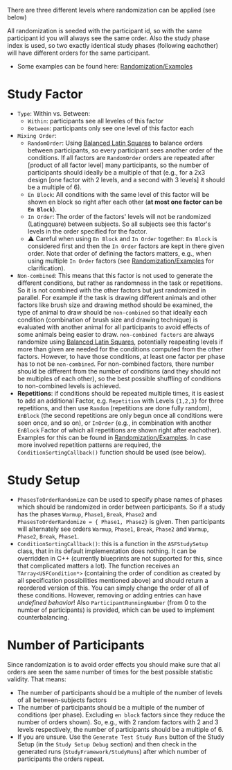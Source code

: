 There are three different levels where randomization can be applied (see below)

All randomization is seeded with the participant id, so with the same participant id you will always see the same order. Also the study phase index is used, so two exactly identical study phases (following eachother) will have different orders for the same participant.

* Some examples can be found here: [Randomization/Examples](Randomization/Examples)


# Study Factor

* ``Type``: Within vs. Between:
  * ``Within``: participants see all leveles of this factor
  * ``Between``: participants only see one level of this factor each
* ``Mixing Order``:
  * ``RandomOrder``: Using [Balanced Latin Squares](https://cs.uwaterloo.ca/~dmasson/tools/latin_square/) to balance orders between participants, so every participant sees another order of the conditions. If all factors are ``RandomOrder`` orders are repeated after [product of all factor level] many participants, so the number of participants should ideally be a multiple of that (e.g., for a 2x3 design [one factor with 2 levels, and a second with 3 levels] it should be a multiple of 6).
  * ``En Block``: All conditions with the same level of this factor will be shown en block so right after each other (**at most one factor can be ``En Block``**).
  * ``In Order``: The order of the factors' levels will not be randomized (Latingquare) between subjects. So all subjects see this factor's levels in the order specified for the factor. 
  * :warning: Careful when using ``En Block`` and ``In Order`` together: ``En Block`` is considered first and then the ``In Order`` factors are kept in there given order. Note that order of defining the factors matters, e.g., when using multiple ``In Order`` factors (see [Randomization/Examples](Randomization/Examples#using-inorder-potentially-for-multiple-factors) for clarification).
* ``Non-combined``: This means that this factor is not used to generate the different conditions, but rather as randomness in the task or repetitions. So it is not combined with the other factors but just randomized in parallel. For example if the task is drawing different animals and other factors like brush size and drawing method should be examined, the type of animal to draw should be ``non-combined`` so that ideally each condition (combination of brush size and drawing technique) is evaluated with another animal for all participants to avoid effects of some animals being easier to draw. ``non-combined factors`` are always randomize using [Balanced Latin Squares](https://cs.uwaterloo.ca/~dmasson/tools/latin_square/), potentially reapeating levels if more than given are needed for the conditions computed from the other factors. However, to have those conditions, at least one factor per phase has to not be ``non-combined``. For non-combined factors, there number should be different from the number of conditions (and they should not be multiples of each other), so the best possible shuffling of conditions to non-combined levels is achieved.
* **Repetitions**: if conditions should be repeated multiple times, it is easiest to add an additional Factor, e.g. ``Repetition`` with Levels ``{1,2,3}`` for three repetitions, and then use ``Random`` (repetitions are done fully random), ``EnBlock`` (the second repetitions are only begun once all conditions were seen once, and so on), or ``InOrder`` (e.g., in combination with another ``EnBlock`` Factor of which all repetitions are shown right after eachother). Examples for this can be found in [Randomization/Examples](Randomization/Examples#repeating-all-conditions-multiple-times). In case more involved repetition patterns are required, the ``ConditionSortingCallback()`` function should be used (see below).

# Study Setup

* ``PhasesToOrderRandomize`` can be used to specify phase names of phases which should be randomized in order between participants. So if a study has the phases ``Warmup``, ``Phase1``, ``Break``, ``Phase2`` and ``PhasesToOrderRandomize = { Phase1, Phase2}`` is given. Then participants will alternately see orders ``Warmup``, ``Phase1``, ``Break``, ``Phase2`` and ``Warmup``, ``Phase2``, ``Break``, ``Phase1``.
* ``ConditionSortingCallback()``: this is a function in the ``ASFStudySetup`` class, that in its default implementation does nothing. It can be overridden in C++ (currently blueprints are not supported for this, since that complicated matters a lot). The function receives an ``TArray<USFCondition*>`` (containing the order of condition as created by all specification possibilities mentioned above) and should return a reordered version of this. You can simply change the order of all of these conditions. However, removing or adding entries can have *undefined behavior*! Also ``ParticipantRunningNumber`` (from 0 to the number of participants) is provided, which can be used to implement counterbalancing.


# Number of Participants
Since randomization is to avoid order effects you should make sure that all orders are seen the same number of times for the best possible statistic validity. That means:
* The number of participants should be a multiple of the number of levels of all between-subjects factors
* The number of participants should be a multiple of the number of conditions (per phase). Excluding ``en block`` factors since they reduce the number of orders shown). So, e.g., with 2 random factors with 2 and 3 levels respectively, the number of participants should be a multiple of 6.
* If you are unsure. Use the ``Generate Test Study Runs`` button of the Study Setup (in the ``Study Setup Debug`` section) and then check in the generated runs (``StudyFramework/StudyRuns``) after which number of participants the orders repeat.